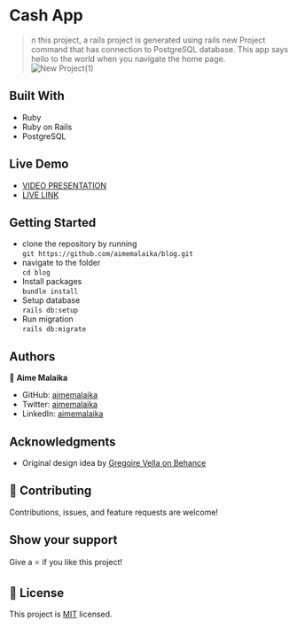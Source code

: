 # Cash App
> n this project, a rails project is generated using rails new Project command that has connection to PostgreSQL database. This app says hello to the world when you navigate the home page.
![New Project(1)](https://user-images.githubusercontent.com/28307960/170734251-54833635-daf7-4cd8-8ebe-aa47c88aef32.png)

## Built With
- Ruby
- Ruby on Rails
- PostgreSQL
## Live Demo
- [VIDEO PRESENTATION](https://www.loom.com/share/f05d805d3d4441688047b76ab9b45f20)
- [LIVE LINK](https://mycashapp.herokuapp.com/)
## Getting Started
- clone the repository by running\
    `git https://github.com/aimemalaika/blog.git`
- navigate to the folder\
    `cd blog`
- Install packages\
    `bundle install`
- Setup database\
    `rails db:setup`
- Run migration\
    `rails db:migrate`

## Authors 

👤 **Aime Malaika**
- GitHub: [aimemalaika](https://github.com/aimemalaika)
- Twitter: [aimemalaika](https://twitter.com/Aime_Malaika)
- LinkedIn: [aimemalaika](https://linkedin.com/in/aimemalaika)

## Acknowledgments

- Original design idea by [Gregoire Vella on Behance](https://www.behance.net/gregoirevella)
## :handshake: Contributing
Contributions, issues, and feature requests are welcome!
## Show your support
Give a :star:️ if you like this project!
## :memo: License
This project is [MIT](./MIT.md) licensed.
